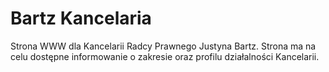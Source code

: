 # Bartz Kancelaria

Strona WWW dla Kancelarii Radcy Prawnego Justyna Bartz. Strona ma na celu dostępne informowanie o zakresie oraz profilu działalności Kancelarii.
